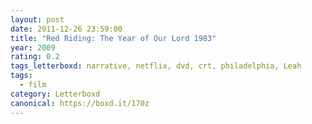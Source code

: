 ```yaml
---
layout: post 
date: 2011-12-26 23:59:00
title: "Red Riding: The Year of Our Lord 1983"
year: 2009
rating: 0.2
tags_letterboxd: narrative, netflix, dvd, crt, philadelphia, Leah
tags:
  - film
category: Letterboxd
canonical: https://boxd.it/170z
---
```

